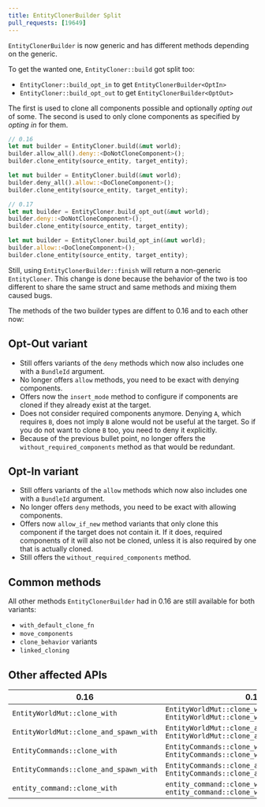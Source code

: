 ```yaml
---
title: EntityClonerBuilder Split
pull_requests: [19649]
---
```


`EntityClonerBuilder` is now generic and has different methods depending on the generic.

To get the wanted one, `EntityCloner::build` got split too:
- `EntityCloner::build_opt_in` to get `EntityClonerBuilder<OptIn>`
- `EntityCloner::build_opt_out` to get `EntityClonerBuilder<OptOut>`

The first is used to clone all components possible and optionally _opting out_ of some.
The second is used to only clone components as specified by _opting in_ for them.

```rs
// 0.16
let mut builder = EntityCloner.build(&mut world);
builder.allow_all().deny::<DoNotCloneComponent>();
builder.clone_entity(source_entity, target_entity);

let mut builder = EntityCloner.build(&mut world);
builder.deny_all().allow::<DoCloneComponent>();
builder.clone_entity(source_entity, target_entity);

// 0.17
let mut builder = EntityCloner.build_opt_out(&mut world);
builder.deny::<DoNotCloneComponent>();
builder.clone_entity(source_entity, target_entity);

let mut builder = EntityCloner.build_opt_in(&mut world);
builder.allow::<DoCloneComponent>();
builder.clone_entity(source_entity, target_entity);
```

Still, using `EntityClonerBuilder::finish` will return a non-generic `EntityCloner`.
This change is done because the behavior of the two is too different to share the same struct and same methods and mixing them caused bugs.

The methods of the two builder types are diffent to 0.16 and to each other now:

## Opt-Out variant

- Still offers variants of the `deny` methods which now also includes one with a `BundleId` argument.
- No longer offers `allow` methods, you need to be exact with denying components.
- Offers now the `insert_mode` method to configure if components are cloned if they already exist at the target.
- Does not consider required components anymore. Denying `A`, which requires `B`, does not imply `B` alone would not be useful at the target. So if you do not want to clone `B` too, you need to deny it explicitly.
- Because of the previous bullet point, no longer offers the `without_required_components` method as that would be redundant.

## Opt-In variant

- Still offers variants of the `allow` methods which now also includes one with a `BundleId` argument.
- No longer offers `deny` methods, you need to be exact with allowing components.
- Offers now `allow_if_new` method variants that only clone this component if the target does not contain it. If it does, required components of it will also not be cloned, unless it is also required by one that is actually cloned.
- Still offers the `without_required_components` method.

## Common methods

All other methods `EntityClonerBuilder` had in 0.16 are still available for both variants:
- `with_default_clone_fn`
- `move_components`
- `clone_behavior` variants
- `linked_cloning`

## Other affected APIs

| 0.16 | 0.17 |
| - | - |
| `EntityWorldMut::clone_with` | `EntityWorldMut::clone_with_opt_out` `EntityWorldMut::clone_with_opt_in` |
| `EntityWorldMut::clone_and_spawn_with` | `EntityWorldMut::clone_and_spawn_with_opt_out`  `EntityWorldMut::clone_and_spawn_with_opt_in` |
| `EntityCommands::clone_with` | `EntityCommands::clone_with_opt_out` `EntityCommands::clone_with_opt_in` |
| `EntityCommands::clone_and_spawn_with` | `EntityCommands::clone_and_spawn_with_opt_out`  `EntityCommands::clone_and_spawn_with_opt_in` |
| `entity_command::clone_with` | `entity_command::clone_with_opt_out` `entity_command::clone_with_opt_in` |
